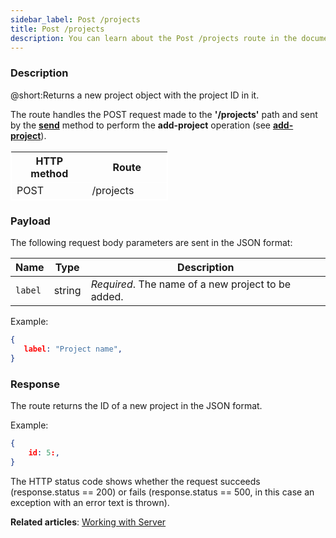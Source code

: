 ```yaml
---
sidebar_label: Post /projects
title: Post /projects
description: You can learn about the Post /projects route in the documentation of the DHTMLX JavaScript To Do List library. Browse developer guides and API reference, try out code examples and live demos, and download a free 30-day evaluation version of DHTMLX To Do List.
---
```


### Description

@short:Returns a new project object with the project ID in it.

The route handles the POST request made to the **'/projects'** path and sent by the [**send**](api/rest_api/methods/send_method.md) method to perform the **add-project** operation (see [**add-project**](api/methods/addproject_method.md)). 


<table style="border: 1px solid white; border-collapse: collapse; width:50%">
<thead style="border: 1px solid white; border-collapse: collapse;">
<th style="width:25%">HTTP method</th>
<th style="width:25%">Route</th>
</thead>
<tbody style="border: 1px solid white; border-collapse: collapse">
<tr>
<td>POST</td>
<td>/projects</td>
</tr>
</tbody>
</table>


### Payload

The following request body parameters are sent in the JSON format:

| Name       | Type        | Description |
| ----------- | ----------- | ----------- |
| `label`       |  string  | *Required*. The name of a new project to be added.|


Example:

~~~json
{
   label: "Project name",
}
~~~

### Response

The route returns the ID of a new project in the JSON format. 

Example:

~~~json
{
    id: 5:,
}
~~~

 
The HTTP status code shows whether the request succeeds (response.status == 200) or fails (response.status == 500, in this case an exception with an error text is thrown).

**Related articles**: [Working with Server](guides/working_with_server.md)